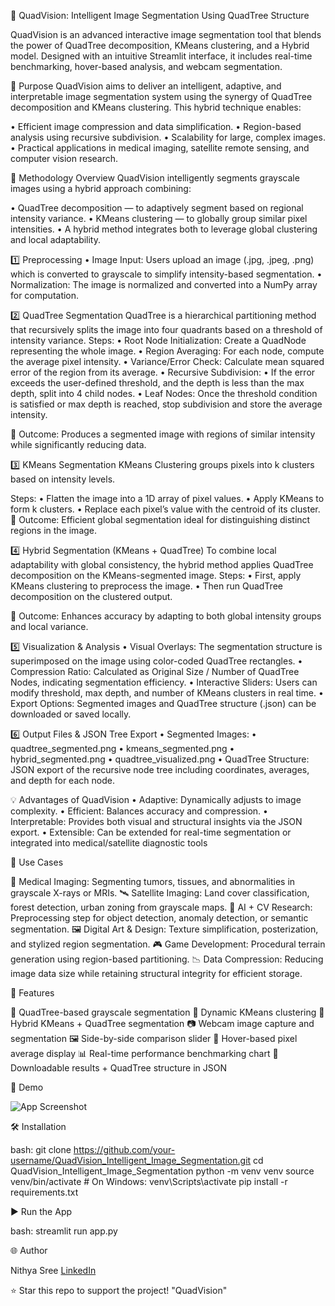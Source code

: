 🧠 QuadVision: Intelligent Image Segmentation Using QuadTree Structure

QuadVision is an advanced interactive image segmentation tool that blends the power of QuadTree decomposition, KMeans clustering, and a Hybrid model. Designed with an intuitive Streamlit interface, it includes real-time benchmarking, hover-based analysis, and webcam segmentation.

🎯 Purpose
QuadVision aims to deliver an intelligent, adaptive, and interpretable image segmentation system using the synergy of QuadTree decomposition and KMeans clustering. This hybrid technique enables:

•	Efficient image compression and data simplification.
•	Region-based analysis using recursive subdivision.
•	Scalability for large, complex images.
•	Practical applications in medical imaging, satellite remote sensing, and computer vision research.


🧪 Methodology
Overview
QuadVision intelligently segments grayscale images using a hybrid approach combining:

•	QuadTree decomposition — to adaptively segment based on regional intensity variance.
•	KMeans clustering — to globally group similar pixel intensities.
•	A hybrid method integrates both to leverage global clustering and local adaptability.


1️⃣ Preprocessing
•	Image Input: Users upload an image (.jpg, .jpeg, .png) which is converted to grayscale to   simplify intensity-based segmentation.
•	Normalization: The image is normalized and converted into a NumPy array for computation.


2️⃣ QuadTree Segmentation
QuadTree is a hierarchical partitioning method that recursively splits the image into four quadrants based on a threshold of intensity variance.
Steps:
•	Root Node Initialization: Create a QuadNode representing the whole image.
•	Region Averaging: For each node, compute the average pixel intensity.
•	Variance/Error Check: Calculate mean squared error of the region from its average.
•	Recursive Subdivision:
•	If the error exceeds the user-defined threshold, and the depth is less than the max depth, split into 4 child nodes.
•	Leaf Nodes: Once the threshold condition is satisfied or max depth is reached, stop subdivision and store the average intensity.

🔎 Outcome: Produces a segmented image with regions of similar intensity while significantly reducing data.

3️⃣ KMeans Segmentation
KMeans Clustering groups pixels into k clusters based on intensity levels.

Steps:
•	Flatten the image into a 1D array of pixel values.
•	Apply KMeans to form k clusters.
•	Replace each pixel’s value with the centroid of its cluster.
🎨 Outcome: Efficient global segmentation ideal for distinguishing distinct regions in the image.

4️⃣ Hybrid Segmentation (KMeans + QuadTree)
To combine local adaptability with global consistency, the hybrid method applies QuadTree decomposition on the KMeans-segmented image.
Steps:
•	First, apply KMeans clustering to preprocess the image.
•	Then run QuadTree decomposition on the clustered output.

🔀 Outcome: Enhances accuracy by adapting to both global intensity groups and local variance.

5️⃣ Visualization & Analysis
•	Visual Overlays: The segmentation structure is superimposed on the image using color-coded QuadTree rectangles.
•	Compression Ratio: Calculated as Original Size / Number of QuadTree Nodes, indicating segmentation efficiency.
•	Interactive Sliders: Users can modify threshold, max depth, and number of KMeans clusters in real time.
•	Export Options: Segmented images and QuadTree structure (.json) can be downloaded or saved locally.


6️⃣ Output Files & JSON Tree Export
•	Segmented Images:
•	quadtree_segmented.png
•	kmeans_segmented.png
•	hybrid_segmented.png
•	quadtree_visualized.png
•	QuadTree Structure: JSON export of the recursive node tree including coordinates, averages, and depth for each node.


💡 Advantages of QuadVision
•	Adaptive: Dynamically adjusts to image complexity.
•	Efficient: Balances accuracy and compression.
•	Interpretable: Provides both visual and structural insights via the JSON export.
•	Extensible: Can be extended for real-time segmentation or integrated into medical/satellite diagnostic tools

💼 Use Cases

 🏥 Medical Imaging:	Segmenting tumors, tissues, and abnormalities in grayscale X-rays or MRIs.
 🛰️ Satellite Imaging:	Land cover classification, forest detection, urban zoning from grayscale maps.
 🧠 AI + CV Research:	Preprocessing step for object detection, anomaly detection, or semantic segmentation.
 🖼️ Digital Art & Design:	Texture simplification, posterization, and stylized region segmentation.
 🎮 Game Development:	Procedural terrain generation using region-based partitioning.
 📉 Data Compression:	Reducing image data size while retaining structural integrity for efficient storage.

🚀 Features

 🧩 QuadTree-based grayscale segmentation
 🎨 Dynamic KMeans clustering
 🔀 Hybrid KMeans + QuadTree segmentation
 📷 Webcam image capture and segmentation
 🖼️ Side-by-side comparison slider
 🧮 Hover-based pixel average display
 📊 Real-time performance benchmarking chart
 📁 Downloadable results + QuadTree structure in JSON

📸 Demo

![App Screenshot](assets/demo_screenshot.png)

🛠️ Installation

bash:
git clone https://github.com/your-username/QuadVision_Intelligent_Image_Segmentation.git
cd QuadVision_Intelligent_Image_Segmentation
python -m venv venv
source venv/bin/activate  # On Windows: venv\Scripts\activate
pip install -r requirements.txt


▶️ Run the App

bash:
streamlit run app.py


🌐 Author

Nithya Sree 
[LinkedIn](https://www.linkedin.com/in/nithya-sree-r-s-621a4b255/) 


⭐ Star this repo to support the project!
"QuadVision" 
